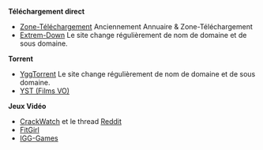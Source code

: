 __**Téléchargement direct**__
- [Zone-Téléchargement](https://www.zone-telechargement9.com/) Anciennement Annuaire & Zone-Téléchargement
- [Extrem-Down](https://www.extreme-down.ninja/) Le site change régulièrement de nom de domaine et de sous domaine.

__**Torrent**__
- [YggTorrent](https://www.yggtorrent.se/) Le site change régulièrement de nom de domaine et de sous domaine.
- [YST (Films VO)](https://yst.am/)


__**Jeux Vidéo**__
- [CrackWatch](https://crackwatch.com/) et le thread [Reddit](https://www.reddit.com/r/CrackWatch/)
- [FitGirl](http://fitgirl-repacks.site/)
- [IGG-Games](http://igg-games.com/)
